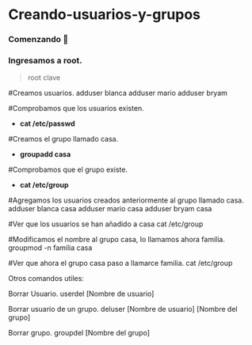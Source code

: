 # Creando-usuarios-y-grupos
### Comenzando 🚀
### Ingresamos a root.

>root
>clave

#Creamos usuarios.
adduser blanca
adduser mario
adduser bryam

#Comprobamos que los usuarios existen.
* **cat /etc/passwd**

#Creamos el grupo llamado casa.
* **groupadd casa**

#Comprobamos que el grupo existe.
* **cat /etc/group**

#Agregamos los usuarios creados anteriormente al grupo llamado casa.
adduser blanca casa
adduser mario casa
adduser bryam casa

#Ver que los usuarios se han añadido a casa
cat /etc/group

#Modificamos el nombre al grupo casa, lo llamamos ahora familia.
groupmod -n familia casa

#Ver que ahora el grupo casa paso a llamarce familia.
cat /etc/group

Otros comandos utiles:

Borrar Usuario.
userdel [Nombre de usuario]

Borrar usuario de un grupo.
deluser [Nombre de usuario] [Nombre del grupo]

Borrar grupo.
groupdel [Nombre del grupo]
